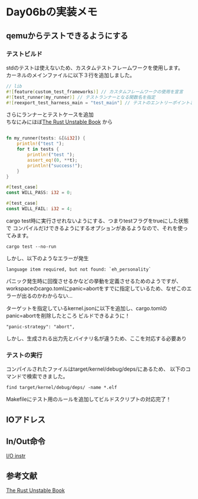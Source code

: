 # Day06bの実装メモ

## qemuからテストできるようにする

### テストビルド

stdのテストは使えないため、カスタムテストフレームワークを使用します。  
カーネルのメインファイルに以下３行を追加しました。

```rust
// lib
#![feature(custom_test_frameworks)] // カスタムフレームワークの使用を宣言
#![test_runner(my_runner)] // テストランナーとなる関数名を指定
#![reexport_test_harness_main = "test_main"] // テストのエントリーポイントとなる関数名を指定
```

さらにランナーとテストケースを追加  
ちなにみにほぼ[The Rust Unstable Book](https://doc.rust-lang.org/beta/unstable-book/language-features/custom-test-frameworks.html)
から

```rust 

fn my_runner(tests: &[&i32]) {
    println!("test ");
    for t in tests {
        println!("test ");
        assert_eq!(0, **t);
        println!("success!");
    }
}

#[test_case]
const WILL_PASS: i32 = 0;

#[test_case]
const WILL_FAIL: i32 = 4;
```

cargo test時に実行させれないようにする、つまりtestフラグをtrueにした状態で
コンパイルだけできるようにするオプションがあるようなので、それを使ってみます。

```shell 
cargo test --no-run
```

しかし、以下のようなエラーが発生

```
language item required, but not found: `eh_personality`
```

パニック発生時に回復させるかなどの挙動を定義させるためのようですが、
workspaceのcargo.tomlにpanic=abortをすでに指定しているため、なぜこのエラーが出るのかわからない...

ターゲットを指定しているkernel.jsonに以下を追加し、cargo.tomlのpanic=abortを削除したところ
ビルドできるように！

```
"panic-strategy": "abort",
```

しかし、生成される出力先とバイナリ名が違うため、ここを対応する必要あり

### テストの実行

コンパイルされたファイルはtarget/kernel/debug/deps/にあるため、
以下のコマンドで検索できました。

```shell
find target/kernel/debug/deps/ -name *.elf
```

Makefileにテスト用のルールを追加してビルドスクリプトの対応完了！

## IOアドレス

## In/Out命令

[I/O instr](https://docs.oracle.com/cd/E19455-01/806-3773/6jct9o0aj/index.html)

## 参考文献

[The Rust Unstable Book](https://doc.rust-lang.org/beta/unstable-book/language-features/custom-test-frameworks.html)